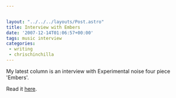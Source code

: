 ```yaml
---


layout: "../../../layouts/Post.astro"
title: Interview with Embers
date: '2007-12-14T01:06:57+00:00'
tags: music interview
categories:
 - writing
 - chrischinchilla
---
```


My latest column is an interview with Experimental noise four piece 'Embers'.

Read it <a href="https://www.indieoma.com/public_journal.php?d=5737c6ec2e0716f3d8a7a5c4e0de0d9a" target="_new">here</a>.

